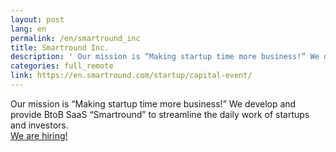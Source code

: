 ```yaml
---
layout: post
lang: en
permalink: /en/smartround_inc
title: Smartround Inc.
description: ' Our mission is “Making startup time more business!” We develop and provide BtoB SaaS “Smartround” to streamline the daily work of startups and investors. We are hiring! '
categories: full_remote
link: https://en.smartround.com/startup/capital-event/
---
```


<p>Our mission is “Making startup time more business!” We develop and provide BtoB SaaS “Smartround” to streamline the daily work of startups and investors.<br /><a href="https://www.wantedly.com/companies/company_4346433/projects">We are hiring!</a></p>
